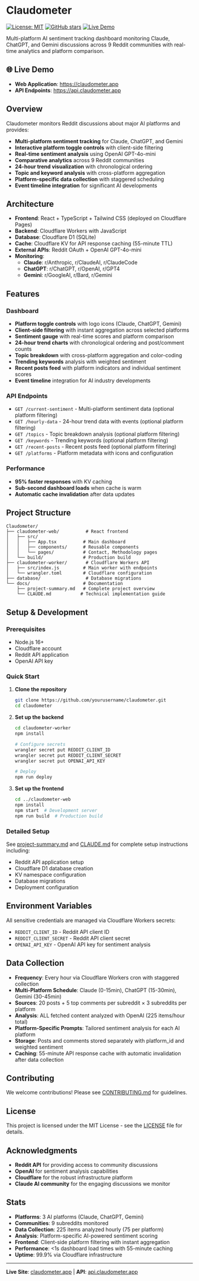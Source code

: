 # Claudometer 

[![License: MIT](https://img.shields.io/badge/License-MIT-yellow.svg)](https://opensource.org/licenses/MIT)
[![GitHub stars](https://img.shields.io/github/stars/GeorgeKouk/claudometer)](https://github.com/GeorgeKouk/claudometer/stargazers)
[![Live Demo](https://img.shields.io/badge/demo-live-green.svg)](https://claudometer.app)

Multi-platform AI sentiment tracking dashboard monitoring Claude, ChatGPT, and Gemini discussions across 9 Reddit communities with real-time analytics and platform comparison.

## 🌐 Live Demo

- **Web Application**: https://claudometer.app
- **API Endpoints**: https://api.claudometer.app

## Overview

Claudometer monitors Reddit discussions about major AI platforms and provides:

- **Multi-platform sentiment tracking** for Claude, ChatGPT, and Gemini
- **Interactive platform toggle controls** with client-side filtering  
- **Real-time sentiment analysis** using OpenAI GPT-4o-mini
- **Comparative analytics** across 9 Reddit communities
- **24-hour trend visualization** with chronological ordering
- **Topic and keyword analysis** with cross-platform aggregation
- **Platform-specific data collection** with staggered scheduling
- **Event timeline integration** for significant AI developments

## Architecture

- **Frontend**: React + TypeScript + Tailwind CSS (deployed on Cloudflare Pages)
- **Backend**: Cloudflare Workers with JavaScript
- **Database**: Cloudflare D1 (SQLite)
- **Cache**: Cloudflare KV for API response caching (55-minute TTL)
- **External APIs**: Reddit OAuth + OpenAI GPT-4o-mini
- **Monitoring**: 
  - **Claude**: r/Anthropic, r/ClaudeAI, r/ClaudeCode
  - **ChatGPT**: r/ChatGPT, r/OpenAI, r/GPT4  
  - **Gemini**: r/GoogleAI, r/Bard, r/Gemini

## Features

### Dashboard
- **Platform toggle controls** with logo icons (Claude, ChatGPT, Gemini)
- **Client-side filtering** with instant aggregation across selected platforms
- **Sentiment gauge** with real-time scores and platform comparison
- **24-hour trend charts** with chronological ordering and post/comment counts
- **Topic breakdown** with cross-platform aggregation and color-coding
- **Trending keywords** analysis with weighted sentiment
- **Recent posts feed** with platform indicators and individual sentiment scores
- **Event timeline** integration for AI industry developments

### API Endpoints
- `GET /current-sentiment` - Multi-platform sentiment data (optional platform filtering)
- `GET /hourly-data` - 24-hour trend data with events (optional platform filtering)
- `GET /topics` - Topic breakdown analysis (optional platform filtering)
- `GET /keywords` - Trending keywords (optional platform filtering)
- `GET /recent-posts` - Recent posts feed (optional platform filtering)
- `GET /platforms` - Platform metadata with icons and configuration

### Performance
- **95% faster responses** with KV caching
- **Sub-second dashboard loads** when cache is warm
- **Automatic cache invalidation** after data updates

## Project Structure

```
Claudometer/
├── claudometer-web/          # React frontend
│   ├── src/
│   │   ├── App.tsx          # Main dashboard
│   │   ├── components/      # Reusable components
│   │   └── pages/           # Contact, Methodology pages
│   └── build/               # Production build
├── claudometer-worker/       # Cloudflare Workers API
│   ├── src/index.js         # Main worker with endpoints
│   └── wrangler.toml        # Cloudflare configuration
├── database/                 # Database migrations
└── docs/                    # Documentation
    ├── project-summary.md   # Complete project overview
    └── CLAUDE.md           # Technical implementation guide
```

## Setup & Development

### Prerequisites
- Node.js 16+
- Cloudflare account
- Reddit API application
- OpenAI API key

### Quick Start
1. **Clone the repository**
   ```bash
   git clone https://github.com/yourusername/claudometer.git
   cd claudometer
   ```

2. **Set up the backend**
   ```bash
   cd claudometer-worker
   npm install
   
   # Configure secrets
   wrangler secret put REDDIT_CLIENT_ID
   wrangler secret put REDDIT_CLIENT_SECRET
   wrangler secret put OPENAI_API_KEY
   
   # Deploy
   npm run deploy
   ```

3. **Set up the frontend**
   ```bash
   cd ../claudometer-web
   npm install
   npm start  # Development server
   npm run build  # Production build
   ```

### Detailed Setup
See [project-summary.md](project-summary.md) and [CLAUDE.md](CLAUDE.md) for complete setup instructions including:
- Reddit API application setup
- Cloudflare D1 database creation
- KV namespace configuration
- Database migrations
- Deployment configuration

## Environment Variables

All sensitive credentials are managed via Cloudflare Workers secrets:

- `REDDIT_CLIENT_ID` - Reddit API client ID
- `REDDIT_CLIENT_SECRET` - Reddit API client secret
- `OPENAI_API_KEY` - OpenAI API key for sentiment analysis

## Data Collection

- **Frequency**: Every hour via Cloudflare Workers cron with staggered collection
- **Multi-Platform Schedule**: Claude (0-15min), ChatGPT (15-30min), Gemini (30-45min)
- **Sources**: 20 posts + 5 top comments per subreddit × 3 subreddits per platform
- **Analysis**: ALL fetched content analyzed with OpenAI (225 items/hour total)
- **Platform-Specific Prompts**: Tailored sentiment analysis for each AI platform
- **Storage**: Posts and comments stored separately with platform_id and weighted sentiment
- **Caching**: 55-minute API response cache with automatic invalidation after data collection

## Contributing

We welcome contributions! Please see [CONTRIBUTING.md](CONTRIBUTING.md) for guidelines.

## License

This project is licensed under the MIT License - see the [LICENSE](LICENSE) file for details.

## Acknowledgments

- **Reddit API** for providing access to community discussions
- **OpenAI** for sentiment analysis capabilities
- **Cloudflare** for the robust infrastructure platform
- **Claude AI community** for the engaging discussions we monitor

## Stats

- **Platforms**: 3 AI platforms (Claude, ChatGPT, Gemini)
- **Communities**: 9 subreddits monitored  
- **Data Collection**: 225 items analyzed hourly (75 per platform)
- **Analysis**: Platform-specific AI-powered sentiment scoring
- **Frontend**: Client-side platform filtering with instant aggregation
- **Performance**: <1s dashboard load times with 55-minute caching
- **Uptime**: 99.9% via Cloudflare infrastructure

---

**Live Site**: [claudometer.app](https://claudometer.app) | **API**: [api.claudometer.app](https://api.claudometer.app)